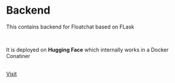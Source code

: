 # Backend
<p>This contains backend for Floatchat based on FLask</p>
<br>
<p>It is deployed on <b>Hugging Face</b> which internally works in a Docker Conatiner</p>
<br>
<a href="https://huggingface.co/spaces/Suyash1120/backend/tree/main">Visit</a>
